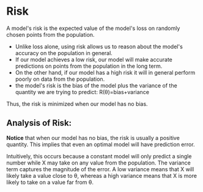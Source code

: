 # Risk

A model's risk is the expected value of the model's loss on randomly chosen points from the population.

- Unlike loss alone, using risk allows us to reason about the model's accuracy on the population in general. 
- If our model achieves a low risk, our model will make accurate predictions on points from the population in the long term. 
- On the other hand, if our model has a high risk it will in general perform poorly on data from the population.
- the model's risk is the bias of the model plus the variance of the quantity we are trying to predict:
R(θ)=bias+variance

Thus, the risk is minimized when our model has no bias.

## Analysis of Risk:

**Notice** that when our model has no bias, the risk is usually a positive quantity. This implies that even an optimal model will have prediction error. 

Intuitively, this occurs because a constant model will only predict a single number while X may take on any value from the population. The variance term captures the magnitude of the error. A low variance means that X will likely take a value close to θ, whereas a high variance means that X is more likely to take on a value far from θ.



